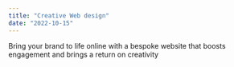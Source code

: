 ```yaml
---
title: "Creative Web design"
date: "2022-10-15"
---
```


Bring your brand to life online with a bespoke website that boosts engagement and brings a return on creativity
